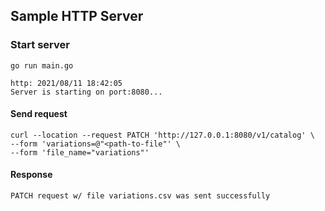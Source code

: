 ## Sample HTTP Server

### Start server

    go run main.go
   
    http: 2021/08/11 18:42:05
    Server is starting on port:8080...

#### Send request

    curl --location --request PATCH 'http://127.0.0.1:8080/v1/catalog' \
    --form 'variations=@"<path-to-file"' \
    --form 'file_name="variations"'

#### Response
    PATCH request w/ file variations.csv was sent successfully